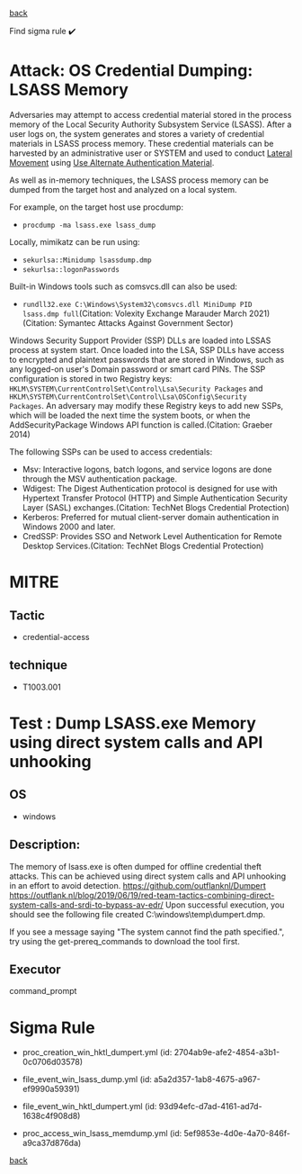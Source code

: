 
[back](../index.md)

Find sigma rule :heavy_check_mark: 

# Attack: OS Credential Dumping: LSASS Memory 

Adversaries may attempt to access credential material stored in the process memory of the Local Security Authority Subsystem Service (LSASS). After a user logs on, the system generates and stores a variety of credential materials in LSASS process memory. These credential materials can be harvested by an administrative user or SYSTEM and used to conduct [Lateral Movement](https://attack.mitre.org/tactics/TA0008) using [Use Alternate Authentication Material](https://attack.mitre.org/techniques/T1550).

As well as in-memory techniques, the LSASS process memory can be dumped from the target host and analyzed on a local system.

For example, on the target host use procdump:

* <code>procdump -ma lsass.exe lsass_dump</code>

Locally, mimikatz can be run using:

* <code>sekurlsa::Minidump lsassdump.dmp</code>
* <code>sekurlsa::logonPasswords</code>

Built-in Windows tools such as comsvcs.dll can also be used:

* <code>rundll32.exe C:\Windows\System32\comsvcs.dll MiniDump PID  lsass.dmp full</code>(Citation: Volexity Exchange Marauder March 2021)(Citation: Symantec Attacks Against Government Sector)


Windows Security Support Provider (SSP) DLLs are loaded into LSSAS process at system start. Once loaded into the LSA, SSP DLLs have access to encrypted and plaintext passwords that are stored in Windows, such as any logged-on user's Domain password or smart card PINs. The SSP configuration is stored in two Registry keys: <code>HKLM\SYSTEM\CurrentControlSet\Control\Lsa\Security Packages</code> and <code>HKLM\SYSTEM\CurrentControlSet\Control\Lsa\OSConfig\Security Packages</code>. An adversary may modify these Registry keys to add new SSPs, which will be loaded the next time the system boots, or when the AddSecurityPackage Windows API function is called.(Citation: Graeber 2014)

The following SSPs can be used to access credentials:

* Msv: Interactive logons, batch logons, and service logons are done through the MSV authentication package.
* Wdigest: The Digest Authentication protocol is designed for use with Hypertext Transfer Protocol (HTTP) and Simple Authentication Security Layer (SASL) exchanges.(Citation: TechNet Blogs Credential Protection)
* Kerberos: Preferred for mutual client-server domain authentication in Windows 2000 and later.
* CredSSP:  Provides SSO and Network Level Authentication for Remote Desktop Services.(Citation: TechNet Blogs Credential Protection)


# MITRE
## Tactic
  - credential-access


## technique
  - T1003.001


# Test : Dump LSASS.exe Memory using direct system calls and API unhooking
## OS
  - windows


## Description:
The memory of lsass.exe is often dumped for offline credential theft attacks. This can be achieved using direct system calls and API unhooking in an effort to avoid detection. 
https://github.com/outflanknl/Dumpert
https://outflank.nl/blog/2019/06/19/red-team-tactics-combining-direct-system-calls-and-srdi-to-bypass-av-edr/
Upon successful execution, you should see the following file created C:\\windows\\temp\\dumpert.dmp.

If you see a message saying \"The system cannot find the path specified.\", try using the  get-prereq_commands to download the  tool first.


## Executor
command_prompt

# Sigma Rule
 - proc_creation_win_hktl_dumpert.yml (id: 2704ab9e-afe2-4854-a3b1-0c0706d03578)

 - file_event_win_lsass_dump.yml (id: a5a2d357-1ab8-4675-a967-ef9990a59391)

 - file_event_win_hktl_dumpert.yml (id: 93d94efc-d7ad-4161-ad7d-1638c4f908d8)

 - proc_access_win_lsass_memdump.yml (id: 5ef9853e-4d0e-4a70-846f-a9ca37d876da)



[back](../index.md)
